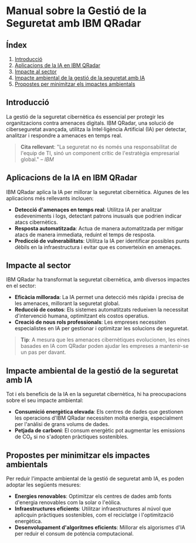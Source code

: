 # Manual sobre la Gestió de la Seguretat amb IBM QRadar

## Índex

1. [Introducció](#introducció)
2. [Aplicacions de la IA en IBM QRadar](#aplicacions-de-la-ia-en-ibm-qradar)
3. [Impacte al sector](#impacte-al-sector)
4. [Impacte ambiental de la gestió de la seguretat amb IA](#impacte-ambiental-de-la-gestió-de-la-seguretat-amb-ia)
5. [Propostes per minimitzar els impactes ambientals](#propostes-per-minimitzar-els-impactes-ambientals)

## Introducció

La gestió de la seguretat cibernètica és essencial per protegir les organitzacions contra amenaces digitals. IBM QRadar, una solució de ciberseguretat avançada, utilitza la Intel·ligència Artificial (IA) per detectar, analitzar i respondre a amenaces en temps real.

> **Cita rellevant**: "La seguretat no és només una responsabilitat de l'equip de TI, sinó un component crític de l'estratègia empresarial global." – *IBM*

## Aplicacions de la IA en IBM QRadar

IBM QRadar aplica la IA per millorar la seguretat cibernètica. Algunes de les aplicacions més rellevants inclouen:

- **Detecció d'amenaçes en temps real**: Utilitza IA per analitzar esdeveniments i logs, detectant patrons inusuals que podrien indicar atacs cibernètics.
- **Resposta automatitzada**: Actua de manera automatitzada per mitigar atacs de manera immediata, reduint el temps de resposta.
- **Predicció de vulnerabilitats**: Utilitza la IA per identificar possibles punts dèbils en la infraestructura i evitar que es converteixin en amenaçes.


## Impacte al sector

IBM QRadar ha transformat la seguretat cibernètica, amb diversos impactes en el sector:

- **Eficàcia millorada**: La IA permet una detecció més ràpida i precisa de les amenaces, millorant la seguretat global.
- **Reducció de costos**: Els sistemes automatitzats redueixen la necessitat d'intervenció humana, optimitzant els costos operatius.
- **Creació de nous rols professionals**: Les empreses necessiten especialistes en IA per gestionar i optimitzar les solucions de seguretat.

> **Tip**: A mesura que les amenaces cibernètiques evolucionen, les eines basades en IA com QRadar poden ajudar les empreses a mantenir-se un pas per davant.

## Impacte ambiental de la gestió de la seguretat amb IA

Tot i els beneficis de la IA en la seguretat cibernètica, hi ha preocupacions sobre el seu impacte ambiental:

- **Consumició energètica elevada**: Els centres de dades que gestionen les operacions d'IBM QRadar necessiten molta energia, especialment per l'anàlisi de grans volums de dades.
- **Petjada de carboni**: El consum energètic pot augmentar les emissions de CO₂ si no s'adopten pràctiques sostenibles.

## Propostes per minimitzar els impactes ambientals

Per reduir l'impacte ambiental de la gestió de seguretat amb IA, es poden adoptar les següents mesures:

- **Energies renovables**: Optimitzar els centres de dades amb fonts d'energia renovables com la solar o l'eòlica.
- **Infraestructures eficients**: Utilitzar infraestructures al núvol que aplicquin pràctiques sostenibles, com el reciclatge i l'optimització energètica.
- **Desenvolupament d'algoritmes eficients**: Millorar els algorismes d'IA per reduir el consum de potència computacional.